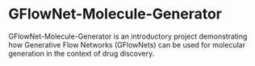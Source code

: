 # GFlowNet-Molecule-Generator
GFlowNet-Molecule-Generator is an introductory project demonstrating how Generative Flow Networks (GFlowNets) can be used for molecular generation in the context of drug discovery.
